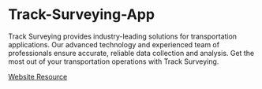# Track-Surveying-App
Track Surveying provides industry-leading solutions for transportation applications. Our advanced technology and experienced team of professionals ensure accurate, reliable data collection and analysis. Get the most out of your transportation operations with Track Surveying.

<a href="https://laserman.com.au/">Website Resource</a>
